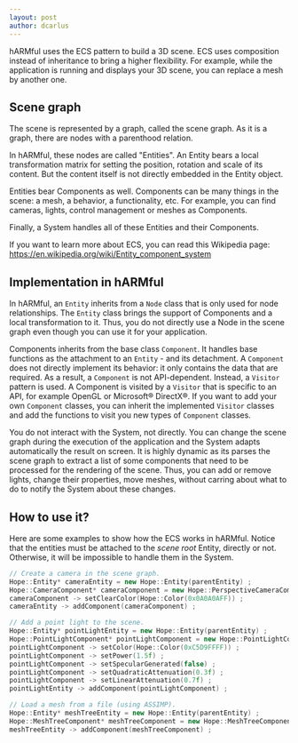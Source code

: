 ```yaml
---
layout: post
author: dcarlus
---
```


hARMful uses the ECS pattern to build a 3D scene. ECS uses composition instead of inheritance to bring a higher flexibility. For example, while the application is running and displays your 3D scene, you can replace a mesh by another one.

## Scene graph
The scene is represented by a graph, called the scene graph. As it is a graph, there are nodes with a parenthood relation.

In hARMful, these nodes are called "Entities". An Entity bears a local transformation matrix for setting the position, rotation and scale of its content. But the content itself is not directly embedded in the Entity object.

Entities bear Components as well. Components can be many things in the scene: a mesh, a behavior, a functionality, etc. For example, you can find cameras, lights, control management or meshes as Components.

Finally, a System handles all of these Entities and their Components.

If you want to learn more about ECS, you can read this Wikipedia page: https://en.wikipedia.org/wiki/Entity_component_system

## Implementation in hARMful
In hARMful, an `Entity` inherits from a `Node` class that is only used for node relationships. The `Entity` class brings the support of Components and a local transformation to it. Thus, you do not directly use a Node in the scene graph even though you can use it for your application.

Components inherits from the base class `Component`. It handles base functions as the attachment to an `Entity` - and its detachment. A `Component` does not directly implement its behavior: it only contains the data that are required. As a result, a `Component` is not API-dependent. Instead, a `Visitor` pattern is used. A Component is visited by a `Visitor` that is specific to an API, for example OpenGL or Microsoft® DirectX®. If you want to add your own `Component` classes, you can inherit the implemented `Visitor` classes and add the functions to visit you new types of `Component` classes.

You do not interact with the System, not directly. You can change the scene graph during the execution of the application and the System adapts automatically the result on screen. It is highly dynamic as its parses the scene graph to extract a list of some components that need to be processed for the rendering of the scene. Thus, you can add or remove lights, change their properties, move meshes, without carring about what to do to notify the System about these changes.

## How to use it?
Here are some examples to show how the ECS works in hARMful.
Notice that the entities must be attached to the _scene root_ Entity, directly or not. Otherwise, it will be impossible to handle them in the System.

```cpp
// Create a camera in the scene graph.
Hope::Entity* cameraEntity = new Hope::Entity(parentEntity) ;
Hope::CameraComponent* cameraComponent = new Hope::PerspectiveCameraComponent() ;
cameraComponent -> setClearColor(Hope::Color(0x0A0A0AFF)) ;
cameraEntity -> addComponent(cameraComponent) ;
```
```cpp
// Add a point light to the scene.
Hope::Entity* pointLightEntity = new Hope::Entity(parentEntity) ;
Hope::PointLightComponent* pointLightComponent = new Hope::PointLightComponent() ;
pointLightComponent -> setColor(Hope::Color(0xC5D9FFFF)) ;
pointLightComponent -> setPower(1.5f) ;
pointLightComponent -> setSpecularGenerated(false) ;
pointLightComponent -> setQuadraticAttenuation(0.3f) ;
pointLightComponent -> setLinearAttenuation(0.7f) ;
pointLightEntity -> addComponent(pointLightComponent) ;
```
```cpp
// Load a mesh from a file (using ASSIMP).
Hope::Entity* meshTreeEntity = new Hope::Entity(parentEntity) ;
Hope::MeshTreeComponent* meshTreeComponent = new Hope::MeshTreeComponent("MyMesh.fbx") ;
meshTreeEntity -> addComponent(meshTreeComponent) ;
```
